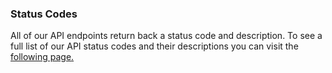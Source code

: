 ### Status Codes

All of our API endpoints return back a status code and description. To see a full list of our API status codes and their descriptions you can visit the<a href="https://clarifai.com/developer/status-codes/" target="_blank"> following page<span class="icon icon-link-out"></span>.</a>
